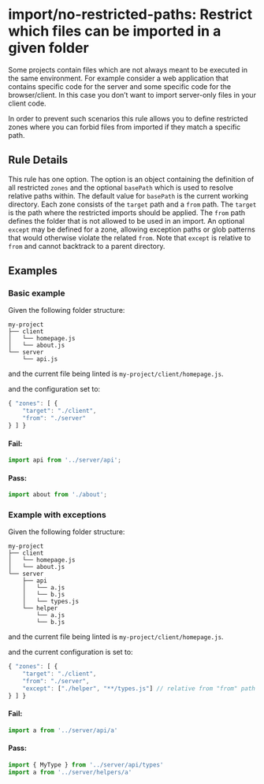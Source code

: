# import/no-restricted-paths: Restrict which files can be imported in a given folder

Some projects contain files which are not always meant to be executed in the same environment.
For example consider a web application that contains specific code for the server and some specific code for the browser/client. In this case you don’t want to import server-only files in your client code.

In order to prevent such scenarios this rule allows you to define restricted zones where you can forbid files from imported if they match a specific path.

## Rule Details

This rule has one option. The option is an object containing the definition of all restricted `zones` and the optional `basePath` which is used to resolve relative paths within.
The default value for `basePath` is the current working directory.
Each zone consists of the `target` path and a `from` path. The `target` is the path where the restricted imports should be applied. The `from` path defines the folder that is not allowed to be used in an import. An optional `except` may be defined for a zone, allowing exception paths or glob patterns that would otherwise violate the related `from`. Note that `except` is relative to `from` and cannot backtrack to a parent directory.

## Examples

### Basic example

Given the following folder structure:

```
my-project
├── client
│   └── homepage.js
│   └── about.js
└── server
    └── api.js
```

and the current file being linted is `my-project/client/homepage.js`.

and the configuration set to:

```js
{ "zones": [ {
    "target": "./client",
    "from": "./server"
} ] }
```

#### Fail:

```js
import api from '../server/api';
```

#### Pass:

```js
import about from './about';
```

### Example with exceptions

Given the following folder structure:

```
my-project
├── client
│   └── homepage.js
│   └── about.js
└── server
    ├── api
    │   └── a.js
    │   └── b.js
    │   └── types.js
    └── helper
        └── a.js
        └── b.js
```

and the current file being linted is `my-project/client/homepage.js`.

and the current configuration is set to:

```js
{ "zones": [ {
    "target": "./client",
    "from": "./server",
    "except": ["./helper", "**/types.js"] // relative from "from" path
} ] }
```

#### Fail:

```js
import a from '../server/api/a'
```

#### Pass:

```js
import { MyType } from '../server/api/types'
import a from '../server/helpers/a'
```
